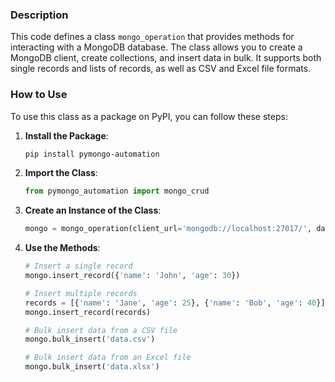 ### Description

This code defines a class `mongo_operation` that provides methods for interacting with a MongoDB database. The class allows you to create a MongoDB client, create collections, and insert data in bulk. It supports both single records and lists of records, as well as CSV and Excel file formats.

### How to Use

To use this class as a package on PyPI, you can follow these steps:

1. **Install the Package**:
   ```bash
   pip install pymongo-automation
   ```

2. **Import the Class**:
   ```python
   from pymongo_automation import mongo_crud 
   ```

3. **Create an Instance of the Class**: 
   ```python
   mongo = mongo_operation(client_url='mongodb://localhost:27017/', database_name='mydatabase', collection_name='mycollection')
   ```

4. **Use the Methods**:
   ```python
   # Insert a single record
   mongo.insert_record({'name': 'John', 'age': 30})

   # Insert multiple records
   records = [{'name': 'Jane', 'age': 25}, {'name': 'Bob', 'age': 40}]
   mongo.insert_record(records)

   # Bulk insert data from a CSV file
   mongo.bulk_insert('data.csv')

   # Bulk insert data from an Excel file
   mongo.bulk_insert('data.xlsx')
   ```